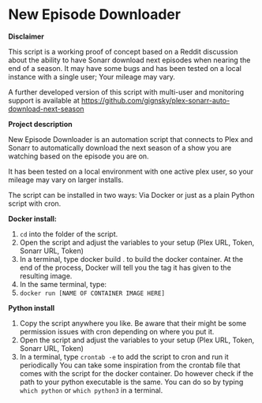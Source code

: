 # New Episode Downloader

**Disclaimer**

This script is a working proof of concept based on a Reddit discussion about the ability to have Sonarr download next episodes when nearing the end of a season. It may have some bugs and has been tested on a local instance with a single user; Your mileage may vary.

A further developed version of this script with multi-user and monitoring support is available at https://github.com/gignsky/plex-sonarr-auto-download-next-season


**Project description**

New Episode Downloader is an automation script that connects to Plex and Sonarr to automatically
download the next season of a show you are watching based on the episode you are on.

It has been tested on a local environment with one active plex user, so your mileage may vary on larger installs.

The script can be installed in two ways: Via Docker or just as a plain Python script with cron.

**Docker install:**

1. ``cd`` into the folder of the script.
2. Open the script and adjust the variables to your setup (Plex URL, Token, Sonarr URL, Token)
3. In a terminal, type docker build . to build the docker container. At the end of the process, Docker will tell you the tag
  it has given to the resulting image.
4. In the same terminal, type:
5. ``docker run [NAME OF CONTAINER IMAGE HERE]``

**Python install**

1. Copy the script anywhere you like. Be aware that their might be some permission issues with cron depending on where you put it.
2. Open the script and adjust the variables to your setup (Plex URL, Token, Sonarr URL, Token)
3. In a terminal, type ``crontab -e`` to add the script to cron and run it periodically
    You can take some inspiration from the crontab file that comes with the script for the docker container.
    Do however check if the path to your python executable is the same. You can do so by typing ``which python`` or ``which python3`` in a terminal.


